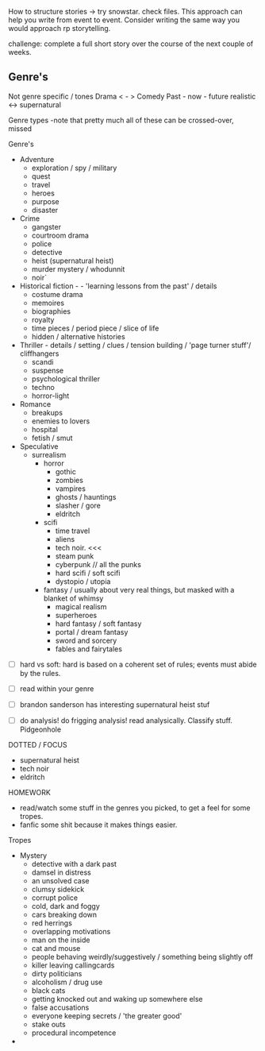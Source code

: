 
How to structure stories -> try snowstar. 
check files. This approach can help you write from event to event. Consider writing the same way you would approach rp storytelling. 

challenge: complete a full short story over the course of the next couple of weeks. 

## Genre's

Not genre specific / tones 
Drama < - > Comedy
Past - now - future
realistic <-> supernatural


Genre types -note that pretty much all of these can be crossed-over, missed

Genre's
- Adventure
	- exploration / spy / military 
	- quest 
	- travel
	- heroes
	- purpose
	- disaster
- Crime
	- gangster
	- courtroom drama
	- police 
	- detective
	- heist (supernatural heist)
	- murder mystery / whodunnit
	- noir`
- Historical fiction - - 'learning lessons from the past' / details 
	- costume drama
	- memoires
	- biographies
	- royalty
	- time pieces / period piece / slice of life
	- hidden / alternative histories
- Thriller - details / setting / clues / tension building / 'page turner stuff'/ cliffhangers
	- scandi
	- suspense
	- psychological thriller
	- techno
	- horror-light
- Romance
	- breakups
	- enemies to lovers
	- hospital 
	- fetish / smut
- Speculative
	- surrealism
		- horror
			- gothic
			- zombies
			- vampires
			- ghosts / hauntings
			- slasher / gore
			- eldritch
		- scifi
			- time travel
			- aliens
			- tech noir. <<<
			- steam punk
			- cyberpunk // all the punks
			- hard scifi / soft scifi
			- dystopio / utopia
		- fantasy / usually about very real things, but masked with a blanket of whimsy
			- magical realism
			- superheroes 
			- hard fantasy / soft fantasy
			- portal / dream fantasy
			- sword and sorcery
			- fables and fairytales

- [ ] hard vs soft: hard is based on a coherent set of rules; events must abide by the rules. 
- [ ] read within your genre
- [ ] brandon sanderson has interesting supernatural heist stuf
- [ ] do analysis! do frigging analysis! read analysically. Classify stuff. Pidgeonhole


DOTTED / FOCUS
- supernatural heist 
- tech noir
- eldritch

HOMEWORK
- read/watch some stuff in the genres you picked, to get a feel for some tropes. 
- fanfic some shit because it makes things easier. 



Tropes
- Mystery
	- detective with a dark past
	- damsel in distress
	- an unsolved case
	- clumsy sidekick
	- corrupt police
	- cold, dark and foggy
	- cars breaking down 
	- red herrings
	- overlapping motivations
	- man on the inside
	- cat and mouse 
	- people behaving weirdly/suggestively / something being slightly off
	- killer leaving callingcards
	- dirty politicians
	- alcoholism / drug use 
	- black cats
	- getting knocked out and waking up somewhere else
	- false accusations 
	- everyone keeping secrets / 'the greater good'
	- stake outs
	- procedural incompetence
- 


